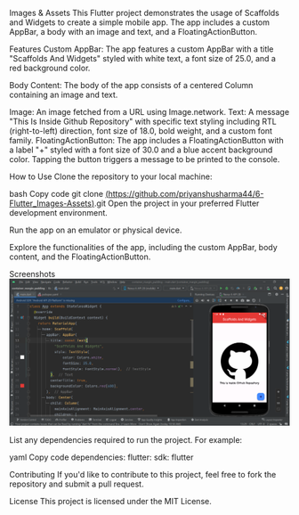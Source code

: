Images & Assets 
This Flutter project demonstrates the usage of Scaffolds and Widgets to create a simple mobile app. The app includes a custom AppBar, a body with an image and text, and a FloatingActionButton.

Features
Custom AppBar: The app features a custom AppBar with a title "Scaffolds And Widgets" styled with white text, a font size of 25.0, and a red background color.

Body Content: The body of the app consists of a centered Column containing an image and text.

Image: An image fetched from a URL using Image.network.
Text: A message "This Is Inside Github Repository" with specific text styling including RTL (right-to-left) direction, font size of 18.0, bold weight, and a custom font family.
FloatingActionButton: The app includes a FloatingActionButton with a label "+" styled with a font size of 30.0 and a blue accent background color. Tapping the button triggers a message to be printed to the console.

How to Use
Clone the repository to your local machine:

bash
Copy code
git clone [(https://github.com/priyanshusharma44/6-Flutter_Images-Assets)](https://github.com/priyanshusharma44/6-Flutter_Images-Assets).git
Open the project in your preferred Flutter development environment.

Run the app on an emulator or physical device.

Explore the functionalities of the app, including the custom AppBar, body content, and the FloatingActionButton.

Screenshots
![App Screenshot](https://github.com/priyanshusharma44/6-Flutter_Images-Assets/blob/main/Screenshot%202023-12-16%20132032.png)


List any dependencies required to run the project. For example:

yaml
Copy code
dependencies:
  flutter:
    sdk: flutter
 
Contributing
If you'd like to contribute to this project, feel free to fork the repository and submit a pull request.

License
This project is licensed under the MIT License.


